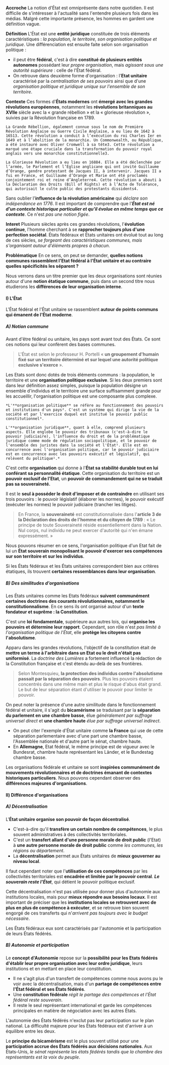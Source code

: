 **Accroche**
La notion d'État est omniprésente dans notre quotidien. Il est difficile de s'intéresser à l'actualité sans l'entendre plusieurs fois dans les médias. Malgré cette importante présence, les hommes en gardent une définition vague.

**Définition**
L'État est une **entité juridique** constituée de trois éléments caractéristiques : *la population, le territoire, son organisation politique et juridique*. Une différenciation est ensuite faite selon son organisation politique : 
- il peut être **fédéral**, c'est à dire **constitué de plusieurs entités autonomes** possédant leur *propre organisation*, mais *agissant sous une autorité supérieure* : celle de l'État fédéral. 
- On retrouve dans deuxième forme d'organisation : l'**Etat unitaire** caractérisé par la *centralisation de ses pouvoirs* ainsi que d'une *organisation politique et juridique unique sur l'ensemble de son territoire*.

**Contexte**
Ces formes d'**États modernes** ont **émergé avec les grandes révolutions européennes**, notamment les **révolutions britanniques au XVIle** siècle avec la « grande rébellion » et la « glorieuse révolution », suivies par la Révolution française en 1789. 

```
La Grande Rébellion, également connue sous le nom de Première Révolution Anglaise ou Guerre Civile Anglaise, a eu lieu de 1642 à 16513. Cette révolution a conduit à l’exécution du roi Charles Ier en 1649 et à l’abolition de la monarchie. Un Commonwealth, ou République, a été instauré avec Oliver Cromwell à sa tête3. Cette révolution a marqué une étape cruciale dans la transformation du pouvoir royal anglais vers une monarchie constitutionnelle3.

La Glorieuse Révolution a eu lieu en 16884. Elle a été déclenchée par l’armée, le Parlement et l’Église anglicane qui ont invité Guillaume d’Orange, gendre protestant de Jacques II, à intervenir. Jacques II a fui en France, et Guillaume d’Orange et Marie ont été proclamés conjointement roi et reine d’Angleterre4. Cette révolution a abouti à la Déclaration des Droits (Bill of Rights) et à l’Acte de Tolérance, qui autorisait le culte public des protestants dissidents4.
```

Sans oublier l'**influence de la révolution américaine** qui *déclare son indépendance en 1776*. Il est important de comprendre que l'***État est né d'un contexte historique particulier et qu'il évolue en même temps que ce contexte***. Ce n'est *pas une notion figée*.

**Interet**
Plusieurs siècles après ces grandes révolutions, l'**évolution continue**, l'homme cherchant à se **rapprocher toujours plus d'une perfection sociétal**. États fédéraux et États unitaires ont évolué tout au long de ces siècles, *se forgeant des caractéristiques communes, mais s'organisant autour d'éléments propres à chacun*.

**Problématique**
En ce sens, on peut se demander, **quelles notions communes rassemblent l'Etat fédéral à l'État unitaire et au contraire quelles spécificités les séparent ?**

Nous verrons dans un titre premier que les deux organisations sont réunies autour d'une **notion étatique commune**, puis dans un second titre nous étudierons les **différences de leur organisation interne**.

#### I) L'État

L'État fédéral et l'État unitaire se rassemblent **autour de points communs qui émanent de l'État moderne**.

##### A) Notion commune

Avant d'être fédéral ou unitaire, les pays sont avant tout des États. Ce sont ces notions qui leur confèrent des bases communes. 

> L'État est selon le professeur H. Portelli « **un groupement d'humain fixé sur un territoire déterminé et sur lequel une autorité politique exclusive s'exerce** ».

Les Etats sont donc dotés de trois éléments communs : la population, le territoire et une **organisation politique exclusive**. Si les deux premiers sont dans leur définition assez simples, puisque la population désigne un ensemble d'individus et le territoire une surface suffisamment grande pour les accueillir, l'organisation politique est une composante plus complexe. 

```
*L'**organisation politique** se réfère au fonctionnement des pouvoirs et institutions d'un pays². C'est un système qui dirige la vie de la société et par l'exercice duquel est institué le pouvoir public constitutionnel³.

L'**organisation juridique**, quant à elle, comprend plusieurs aspects. Elle englobe le pouvoir des tribunaux (c'est-à-dire le pouvoir judiciaire), l'influence du droit et de la problématique juridique comme mode de régulation sociopolitique, et le pouvoir de l'ensemble des juristes dans la société et l'État¹. Elle est en concurrence avec l'organisation politique, car le pouvoir judiciaire est en concurrence avec les pouvoirs exécutif et législatif, qui relèvent du politique¹.*
```

C'est cette **organisation** qui donne à l'**État sa stabilité durable tout en lui conférant sa personnalité étatique**. Cette organisation du territoire est un **pouvoir exclusif de l'Etat**, un **pouvoir de commandement qui ne se traduit pas sa souveraineté.** 

Il est le **seul à posséder le droit d'imposer et de contraindre** en utilisant ses trois pouvoirs : le pouvoir législatif (élaborer les normes), le pouvoir exécutif (exécuter les normes) le pouvoir judiciaire (trancher les litiges).

> En France, la **souveraineté** est constitutionnalisée dans l'**article 3 de la Déclaration des droits de l'homme et du citoyen de 1789** : « Le principe de toute Souveraineté réside essentiellement dans la Nation. Nul corps, nul individu ne peut exercer d'autorité qui n'en émane expressément. »

Nous pouvons résumer en ce sens, l'organisation politique d'un Etat fait de lui un **État souverain monopolisant le pouvoir d'exercer ses compétences sur son territoire et sur les individus**. 

Si les États fédéraux et les États unitaires correspondent bien aux critères étatiques, ils trouvent **certaines ressemblances dans leur organisation**.

##### B) Des similitudes d'organisations

Les États unitaires comme les Etats fédéraux **suivent communément certaines doctrines des courants révolutionnaires, notamment le constitutionnalisme**. En ce sens ils ont organisé autour d'un **texte fondateur et suprême : la Constitution**.

C'est une **loi fondamentale**, supérieure aux autres lois, qui **organise les pouvoirs et détermine leur rapport**. Cependant, son rôle n'est *pas limité à l'organisation politique de l'État*, elle **protège les citoyens contre l'absolutisme**.

Apparu dans les grandes révolutions, l'objectif de la constitution était de **mettre un terme à l'arbitraire dans un Etat ou le droit n'était pas uniformisé**. La *doctrine des Lumières* a fortement influencé la rédaction de la Constitution française et c'est étendu au-delà de ses frontières. 

> Selon Montesquieu, **la protection des individus contre l'absolutisme passait par la séparation des pouvoirs**. Plus les pouvoirs étaient concentrés dans une même main et plus le risque d'abus était grand. Le but de leur séparation étant d'utiliser le pouvoir pour limiter le pouvoir.

On peut noter la présence d'une autre similitude dans le fonctionnement fédéral et unitaire, il s'agit du **bicamérisme** se traduisant par la **séparation du parlement en une chambre basse**, élue *généralement par suffrage universel direct* et **une chambre haute** *élue par suffrage universel indirect*. 
- On peut citer l'exemple d'État unitaire comme **la France** qui use de cette séparation parlementaire avec d'une part une chambre basse, l'Assemblée nationale et d'autre part le sénat, chambre haute. 
- En **Allemagne**, Etat fédéral, le même principe est de vigueur avec le Bundesrat, chambre haute représentant les Länder, et le Bundestag chambre basse.

Les organisations fédérale et unitaire se sont **inspirées communément de mouvements révolutionnaires et de doctrines émanant de contextes historiques particuliers**. Nous pouvons cependant observer des **différences majeures d'organisations**.

#### Il) Différence d'organisations

##### A) Décentralisation

L'**État unitaire organise son pouvoir de façon décentralisé**. 
- C'est-à-dire qu'il **transfère un certain nombre de compétences**, le plus souvent administratives à des collectivités territoriales. 
- C'est un **transfert allant d'une personne morale de droit public** (l'Etat) à **une autre personne morale de droit public** comme *les communes, les régions ou département*. 
- La **décentralisation** permet aux États unitaires de **mieux gouverner au niveau local**.

Il faut cependant noter que l'**utilisation de ces compétences** par les collectivités territoriales est **encadrée et limitée par le pouvoir central**. ***Le souverain reste l'État***, qui détient le pouvoir politique exclusif.

Cette décentralisation n'est pas utilisée pour donner plus d'autonomie aux institutions locales, mais pour **mieux répondre aux besoins locaux**. Il est important de préciser que les **institutions locales se retrouvent avec de plus en plus de compétence à exécuter**, et se retrouve bien souvent engorgé de ces transferts qui n'*arrivent pas toujours avec le budget nécessaire*.

Les États fédéraux eux sont caractérisés par l'autonomie et la participation de leurs États fédérés.
##### B) Autonomie et participation

Le **concept d'Autonomie** repose sur la **possibilité pour les Etats fédérés d'établir leur propre organisation avec leur ordre juridique**, leurs institutions et en mettant en place leur constitution. 
- Il ne s'agit plus d'un transfert de compétences comme nous avons pu le voir avec la décentralisation, mais d'un **partage de compétences entre l'État fédéral et ses États fédérés**. 
- Une **constitution fédérale** *régit le partage des compétences et l'État fédéral reste souverain*. 
- Il reste le seul représentant international et garde les compétences principales en matière de négociation avec les autres États.

L'autonomie des États fédérés n'exclut pas leur participation sur le plan national. La difficulté majeure pour les États fédéraux est d'arriver à un équilibre entre les deux.

Le **principe du bicamérisme** est le plus souvent utilisé pour une **participation accrue des États fédérés aux décisions nationales**. Aux États-Unis, *le sénat représente les états fédérés tandis que la chambre des représentants est la voix du peuple*.